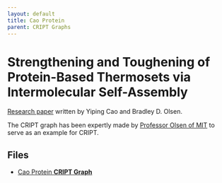 ```yaml
---
layout: default
title: Cao Protein
parent: CRIPT Graphs
---
```


# Strengthening and Toughening of Protein-Based Thermosets via Intermolecular Self-Assembly

[Research paper](https://pubs.acs.org/doi/10.1021/acs.biomac.2c00372) written by Yiping Cao and Bradley D. Olsen.

The CRIPT graph has been expertly made by
[Professor Olsen of MIT](https://cheme.mit.edu/profile/bradley-d-olsen/) to serve as an example for CRIPT.

## Files

- [Cao Protein **CRIPT Graph**](graph_ppt/Cao_protein_materials_data_graph.pptx)
